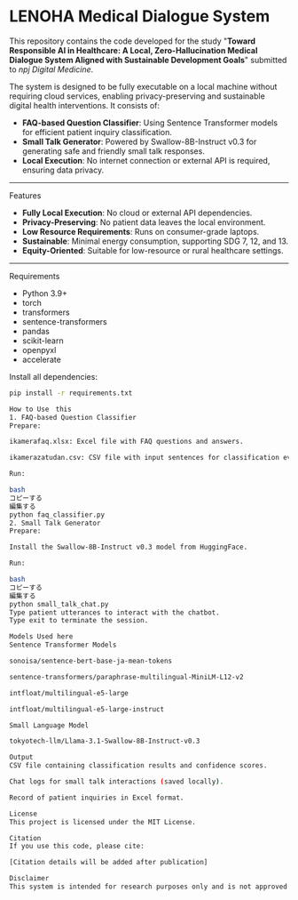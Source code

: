 
# LENOHA Medical Dialogue System

This repository contains the code developed for the study "**Toward Responsible AI in Healthcare: A Local, Zero-Hallucination Medical Dialogue System Aligned with Sustainable Development Goals**" submitted to *npj Digital Medicine*.

The system is designed to be fully executable on a local machine without requiring cloud services, enabling privacy-preserving and sustainable digital health interventions. It consists of:

- **FAQ-based Question Classifier**: Using Sentence Transformer models for efficient patient inquiry classification.
- **Small Talk Generator**: Powered by Swallow-8B-Instruct v0.3 for generating safe and friendly small talk responses.
- **Local Execution**: No internet connection or external API is required, ensuring data privacy.

---

Features

- **Fully Local Execution**: No cloud or external API dependencies.
- **Privacy-Preserving**: No patient data leaves the local environment.
- **Low Resource Requirements**: Runs on consumer-grade laptops.
- **Sustainable**: Minimal energy consumption, supporting SDG 7, 12, and 13.
- **Equity-Oriented**: Suitable for low-resource or rural healthcare settings.

---

Requirements

- Python 3.9+
- torch
- transformers
- sentence-transformers
- pandas
- scikit-learn
- openpyxl
- accelerate

Install all dependencies:

```bash
pip install -r requirements.txt

How to Use　this
1. FAQ-based Question Classifier
Prepare:

ikamerafaq.xlsx: Excel file with FAQ questions and answers.

ikamerazatudan.csv: CSV file with input sentences for classification evaluation.

Run:

bash
コピーする
編集する
python faq_classifier.py
2. Small Talk Generator
Prepare:

Install the Swallow-8B-Instruct v0.3 model from HuggingFace.

Run:

bash
コピーする
編集する
python small_talk_chat.py
Type patient utterances to interact with the chatbot.
Type exit to terminate the session.

Models Used here
Sentence Transformer Models

sonoisa/sentence-bert-base-ja-mean-tokens

sentence-transformers/paraphrase-multilingual-MiniLM-L12-v2

intfloat/multilingual-e5-large

intfloat/multilingual-e5-large-instruct

Small Language Model

tokyotech-llm/Llama-3.1-Swallow-8B-Instruct-v0.3

Output
CSV file containing classification results and confidence scores.

Chat logs for small talk interactions (saved locally).

Record of patient inquiries in Excel format.

License
This project is licensed under the MIT License.

Citation
If you use this code, please cite:

[Citation details will be added after publication]

Disclaimer
This system is intended for research purposes only and is not approved for any clinical decision-making or patient diagnosis.
